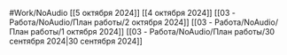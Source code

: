 #Work/NoAudio 
[[5 октября 2024]]
[[4 октября 2024]]
[[03 - Работа/NoAudio/План работы/2 октября 2024]]
[[03 - Работа/NoAudio/План работы/1 октября 2024]]
[[03 - Работа/NoAudio/План работы/30 сентября 2024|30 сентября 2024]]